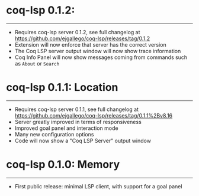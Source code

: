 # coq-lsp 0.1.2:
----------------

- Requires coq-lsp server 0.1.2, see full changelog at
  https://github.com/ejgallego/coq-lsp/releases/tag/0.1.2
- Extension will now enforce that server has the correct version
- The Coq LSP server output window will now show trace information
- Coq Info Panel will now show messages coming from commands such as
  `About` or `Search`

# coq-lsp 0.1.1: Location
-------------------------

- Requires coq-lsp server 0.1.1, see full changelog at
  https://github.com/ejgallego/coq-lsp/releases/tag/0.1.1%2Bv8.16
- Server greatly improved in terms of responsiveness
- Improved goal panel and interaction mode
- Many new configuration options
- Code will now show a "Coq LSP Server" output window

# coq-lsp 0.1.0: Memory
-----------------------

- First public release: minimal LSP client, with support for a goal panel
